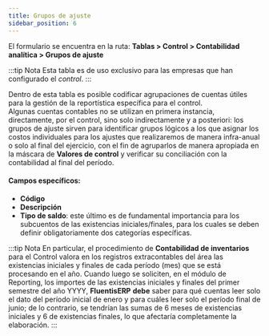 ```yaml
---
title: Grupos de ajuste
sidebar_position: 6
---
```


El formulario se encuentra en la ruta: **Tablas > Control > Contabilidad analítica > Grupos de ajuste**

:::tip Nota 
Esta tabla es de uso exclusivo para las empresas que han configurado el *control*.
:::

Dentro de esta tabla es posible codificar agrupaciones de cuentas útiles para la gestión de la reportística específica para el control.  
Algunas cuentas contables no se utilizan en primera instancia, directamente, por el control, sino solo indirectamente y a posteriori: los grupos de ajuste sirven para identificar grupos lógicos a los que asignar los costos individuales para los ajustes que realizaremos de manera infra-anual o solo al final del ejercicio, con el fin de agruparlos de manera apropiada en la máscara de **Valores de control** y verificar su conciliación con la contabilidad al final del período.

#### Campos específicos:
- **Código**  
- **Descripción**  
- **Tipo de saldo**: este último es de fundamental importancia para los subcuentos de las existencias iniciales/finales, para los cuales se deben definir obligatoriamente dos categorías específicas.

:::tip Nota
En particular, el procedimiento de **Contabilidad de inventarios** para el Control valora en los registros extracontables del área las existencias iniciales y finales de cada período (mes) que se está procesando en el año. Cuando luego se soliciten, en el módulo de Reporting, los importes de las existencias iniciales y finales del primer semestre del año YYYY, **FluentisERP** **debe** saber para qué cuentas leer solo el dato del período inicial de enero y para cuáles leer solo el período final de junio; de lo contrario, se tendrían las sumas de 6 meses de existencias iniciales y 6 de existencias finales, lo que afectaría completamente la elaboración.
:::